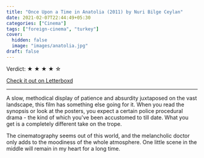 ```yaml
---
title: "Once Upon a Time in Anatolia (2011) by Nuri Bilge Ceylan"
date: 2021-02-07T22:44:49+05:30
categories: ["Cinema"]
tags: ["foreign-cinema", "turkey"]
cover:
  hidden: false
  image: "images/anatolia.jpg"
draft: false
---
```


Verdict: <span> &starf; &starf; &starf; &starf; &star; </span>

[Check it out on Letterboxd](https://letterboxd.com/carte_blanche/film/once-upon-a-time-in-anatolia/)

---------------------

A slow, methodical display of patience and absurdity juxtaposed on the vast landscape, this film has something else going for it. When you read the synopsis or look at the posters, you expect a certain police procedural drama - the kind of which you've been accustomed to till date. What you get is a completely different take on the trope.

The cinematography seems out of this world, and the melancholic doctor only adds to the moodiness of the whole atmosphere. One little scene in the middle will remain in my heart for a long time.
